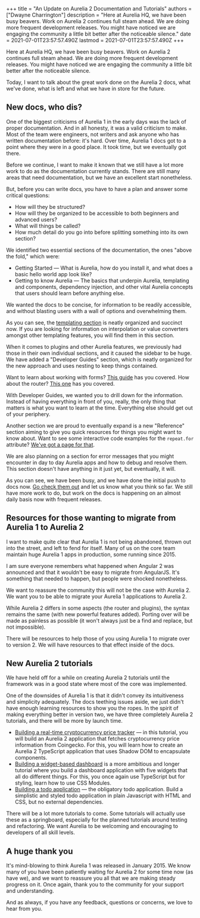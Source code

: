 +++
title = "An Update on Aurelia 2 Documentation and Tutorials"
authors = ["Dwayne Charrington"]
description = "Here at Aurelia HQ, we have been busy beavers. Work on Aurelia 2 continues full steam ahead. We are doing more frequent development releases. You might have noticed we are engaging the community a little bit better after the noticeable silence."
date = 2021-07-01T23:57:57.490Z
lastmod = 2021-07-01T23:57:57.490Z
+++

Here at Aurelia HQ, we have been busy beavers. Work on Aurelia 2 continues full steam ahead. We are doing more frequent development releases. You might have noticed we are engaging the community a little bit better after the noticeable silence.

Today, I want to talk about the great work done on the Aurelia 2 docs, what we've done, what is left and what we have in store for the future.

## New docs, who dis?

One of the biggest criticisms of Aurelia 1 in the early days was the lack of proper documentation. And in all honesty, it was a valid criticism to make. Most of the team were engineers, not writers and ask anyone who has written documentation before: it's hard. Over time, Aurelia 1 docs got to a point where they were in a good place. It took time, but we eventually got there.

Before we continue, I want to make it known that we still have a lot more work to do as the documentation currently stands. There are still many areas that need documentation, but we have an excellent start nonetheless.

But, before you can write docs, you have to have a plan and answer some critical questions:

- How will they be structured?
- How will they be organized to be accessible to both beginners and advanced users?
- What will things be called?
- How much detail do you go into before splitting something into its own section?

We identified two essential sections of the documentation, the ones "above the fold," which were:

- Getting Started — What is Aurelia, how do you install it, and what does a basic hello world app look like?
- Getting to know Aurelia — The basics that underpin Aurelia, templating and components, dependency injection, and other vital Aurelia concepts that users should learn before anything else.

We wanted the docs to be concise, for information to be readily accessible, and without blasting users with a wall of options and overwhelming them.

As you can see, the [templating section](https://docs.aurelia.io/getting-to-know-aurelia/introduction) is neatly organized and succinct now. If you are looking for information on interpolation or value converters amongst other templating features, you will find them in this section.

When it comes to plugins and other Aurelia features, we previously had those in their own individual sections, and it caused the sidebar to be huge. We have added a "Developer Guides" section, which is neatly organized for the new approach and uses nesting to keep things contained.

Want to learn about working with forms? [This guide](https://app.gitbook.com/@aurelia-1/s/aurelia/developer-guides/forms) has you covered. How about the router? [This one](https://app.gitbook.com/@aurelia-1/s/aurelia/developer-guides/routing) has you covered.

With Developer Guides, we wanted you to drill down for the information. Instead of having everything in front of you, really, the only thing that matters is what you want to learn at the time. Everything else should get out of your periphery.

Another section we are proud to eventually expand is a new "Reference" section aiming to give you quick resources for things you might want to know about. Want to see some interactive code examples for the `repeat.for` attribute? [We've got a page for that](https://app.gitbook.com/@aurelia-1/s/aurelia/reference/examples/binding-and-templating/looping-with-repeat.for).

We are also planning on a section for error messages that you might encounter in day to day Aurelia apps and how to debug and resolve them. This section doesn't have anything in it just yet, but eventually, it will.

As you can see, we have been busy, and we have done the initial push to docs now. [Go check them out](https://docs.aurelia.io) and let us know what you think so far. We still have more work to do, but work on the docs is happening on an almost daily basis now with frequent releases.

## Resources for those wanting to migrate from Aurelia 1 to Aurelia 2

I want to make quite clear that Aurelia 1 is not being abandoned, thrown out into the street, and left to fend for itself. Many of us on the core team maintain huge Aurelia 1 apps in production, some running since 2015.

I am sure everyone remembers what happened when Angular 2 was announced and that it wouldn't be easy to migrate from AngularJS. It's something that needed to happen, but people were shocked nonetheless. 

We want to reassure the community this will not be the case with Aurelia 2. We want you to be able to migrate your Aurelia 1 applications to Aurelia 2.

While Aurelia 2 differs in some aspects (the router and plugins), the syntax remains the same (with new powerful features added). Porting over will be made as painless as possible (it won't always just be a find and replace, but not impossible).

There will be resources to help those of you using Aurelia 1 to migrate over to version 2. We will have resources to that effect inside of the docs.

## New Aurelia 2 tutorials

We have held off for a while on creating Aurelia 2 tutorials until the framework was in a good state where most of the core was implemented.

One of the downsides of Aurelia 1 is that it didn't convey its intuitiveness and simplicity adequately. The docs teething issues aside, we just didn't have enough learning resources to show you the ropes. In the spirit of making everything better in version two, we have three completely Aurelia 2 tutorials, and there will be more by launch time.

- [Building a real-time cryptocurrency price tracker](https://docs.aurelia.io/tutorials/building-a-realtime-cryptocurrency-price-tracker) — in this tutorial, you will build an Aurelia 2 application that fetches cryptocurrency price information from Coingecko. For this, you will learn how to create an Aurelia 2 TypeScript application that uses Shadow DOM to encapsulate components.
- [Building a widget-based dashboard](https://docs.aurelia.io/tutorials/create-a-dashboard-using-dynamic-composition) is a more ambitious and longer tutorial where you build a dashboard application with five widgets that all do different things. For this, you once again use TypeScript but for styling, learn how to use CSS Modules.
- [Building a todo application](https://docs.aurelia.io/tutorials/building-a-todo-application) — the obligatory todo application. Build a simplistic and styled todo application in plain Javascript with HTML and CSS, but no external dependencies.

There will be a lot more tutorials to come. Some tutorials will actually use these as a springboard, especially for the planned tutorials around testing and refactoring. We want Aurelia to be welcoming and encouraging to developers of all skill levels.

## A huge thank you

It's mind-blowing to think Aurelia 1 was released in January 2015. We know many of you have been patiently waiting for Aurelia 2 for some time now (as have we), and we want to reassure you all that we are making steady progress on it. Once again, thank you to the community for your support and understanding.

And as always, if you have any feedback, questions or concerns, we love to hear from you.
